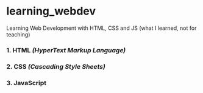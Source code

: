 # learning_webdev
Learning Web Development with HTML, CSS and JS (what I learned, not for teaching)

### 1. HTML *(HyperText Markup Language)*
### 2. CSS *(Cascading Style Sheets)*
### 3. JavaScript 